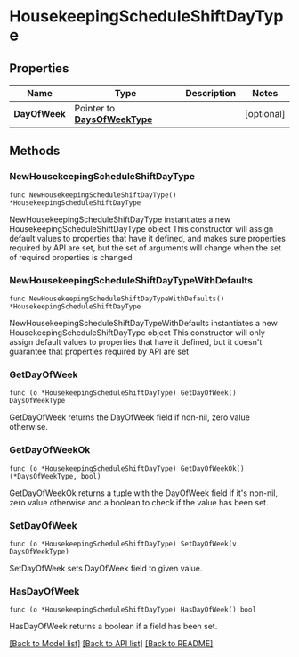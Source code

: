 # HousekeepingScheduleShiftDayType

## Properties

Name | Type | Description | Notes
------------ | ------------- | ------------- | -------------
**DayOfWeek** | Pointer to [**DaysOfWeekType**](DaysOfWeekType.md) |  | [optional] 

## Methods

### NewHousekeepingScheduleShiftDayType

`func NewHousekeepingScheduleShiftDayType() *HousekeepingScheduleShiftDayType`

NewHousekeepingScheduleShiftDayType instantiates a new HousekeepingScheduleShiftDayType object
This constructor will assign default values to properties that have it defined,
and makes sure properties required by API are set, but the set of arguments
will change when the set of required properties is changed

### NewHousekeepingScheduleShiftDayTypeWithDefaults

`func NewHousekeepingScheduleShiftDayTypeWithDefaults() *HousekeepingScheduleShiftDayType`

NewHousekeepingScheduleShiftDayTypeWithDefaults instantiates a new HousekeepingScheduleShiftDayType object
This constructor will only assign default values to properties that have it defined,
but it doesn't guarantee that properties required by API are set

### GetDayOfWeek

`func (o *HousekeepingScheduleShiftDayType) GetDayOfWeek() DaysOfWeekType`

GetDayOfWeek returns the DayOfWeek field if non-nil, zero value otherwise.

### GetDayOfWeekOk

`func (o *HousekeepingScheduleShiftDayType) GetDayOfWeekOk() (*DaysOfWeekType, bool)`

GetDayOfWeekOk returns a tuple with the DayOfWeek field if it's non-nil, zero value otherwise
and a boolean to check if the value has been set.

### SetDayOfWeek

`func (o *HousekeepingScheduleShiftDayType) SetDayOfWeek(v DaysOfWeekType)`

SetDayOfWeek sets DayOfWeek field to given value.

### HasDayOfWeek

`func (o *HousekeepingScheduleShiftDayType) HasDayOfWeek() bool`

HasDayOfWeek returns a boolean if a field has been set.


[[Back to Model list]](../README.md#documentation-for-models) [[Back to API list]](../README.md#documentation-for-api-endpoints) [[Back to README]](../README.md)


